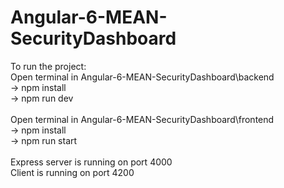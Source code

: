 # Angular-6-MEAN-SecurityDashboard

To run the project:<br>
Open terminal in Angular-6-MEAN-SecurityDashboard\backend<br> 
-> npm install<br>
-> npm run dev<br>
<br>
Open terminal in Angular-6-MEAN-SecurityDashboard\frontend<br>
-> npm install<br>
-> npm run start<br>
<br>
Express server is running on port 4000<br>
Client is running on port 4200<br>